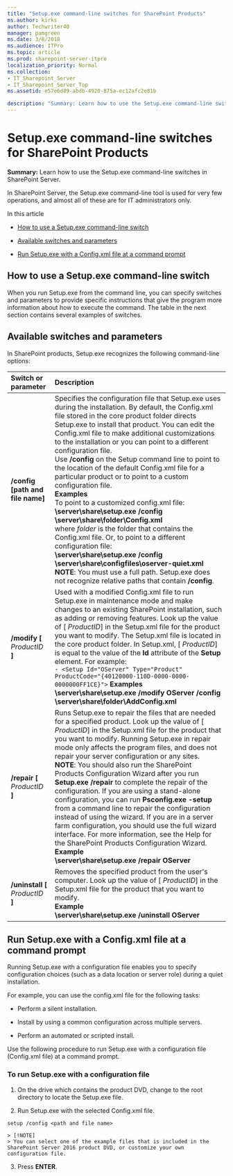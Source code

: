 ```yaml
---
title: "Setup.exe command-line switches for SharePoint Products"
ms.author: kirks
author: Techwriter40
manager: pamgreen
ms.date: 3/8/2018
ms.audience: ITPro
ms.topic: article
ms.prod: sharepoint-server-itpro
localization_priority: Normal
ms.collection:
- IT_Sharepoint_Server
- IT_Sharepoint_Server_Top
ms.assetid: e57e6d89-abdb-4920-875a-ec12afc2e81b

description: "Summary: Learn how to use the Setup.exe command-line switches in SharePoint Server."
---
```


# Setup.exe command-line switches for SharePoint Products

 **Summary:** Learn how to use the Setup.exe command-line switches in SharePoint Server. 
  
In SharePoint Server, the Setup.exe command-line tool is used for very few operations, and almost all of these are for IT administrators only.
  
In this article
  
- [How to use a Setup.exe command-line switch](#HowTo)
    
- [Available switches and parameters](#Switches)
    
- [Run Setup.exe with a Config.xml file at a command prompt](#Run)
    
## How to use a Setup.exe command-line switch
<a name="HowTo"> </a>

When you run Setup.exe from the command line, you can specify switches and parameters to provide specific instructions that give the program more information about how to execute the command. The table in the next section contains several examples of switches.
  
## Available switches and parameters
<a name="Switches"> </a>

In SharePoint products, Setup.exe recognizes the following command-line options:
  
|**Switch or parameter**|**Description**|
|:-----|:-----|
|**/config [path and file name]** <br/> |Specifies the configuration file that Setup.exe uses during the installation. By default, the Config.xml file stored in the core product folder directs Setup.exe to install that product. You can edit the Config.xml file to make additional customizations to the installation or you can point to a different configuration file.  <br/> Use **/config** on the Setup command line to point to the location of the default Config.xml file for a particular product or to point to a custom configuration file.  <br/> **Examples** <br/> To point to a customized config.xml file:  <br/> **\\server\share\setup.exe /config** <br/> **\\server\share\folder\Config.xml** <br/> where  _folder_ is the folder that contains the Config.xml file. Or, to point to a different configuration file:  <br/> **\\server\share\setup.exe /config** <br/> **\\server\share\configfiles\oserver-quiet.xml** <br/> **NOTE**: You must use a full path. Setup.exe does not recognize relative paths that contain **/config**.  <br/> |
|**/modify [** _ProductID_ **]** <br/> |Used with a modified Config.xml file to run Setup.exe in maintenance mode and make changes to an existing SharePoint installation, such as adding or removing features. Look up the value of [ _ProductID_] in the Setup.xml file for the product you want to modify. The Setup.xml file is located in the core product folder. In Setup.xml, [ _ProductID_] is equal to the value of the **Id** attribute of the **Setup** element. For example:  <br/> ```- <Setup Id="OServer" Type="Product" ProductCode="{40120000-110D-0000-0000-0000000FF1CE}">``` **Examples** <br/> **\\server\share\setup.exe /modify OServer /config** <br/> **\\server\share\folder\AddConfig.xml** <br/> |
|**/repair [** _ProductID_ **]** <br/> |Runs Setup.exe to repair the files that are needed for a specified product. Look up the value of [ _ProductID_] in the Setup.xml file for the product that you want to modify. Running Setup.exe in repair mode only affects the program files, and does not repair your server configuration or any sites.  <br/> **NOTE**: You should also run the SharePoint Products Configuration Wizard after you run **Setup.exe /repair** to complete the repair of the configuration. If you are using a stand-alone configuration, you can run **Psconfig.exe -setup** from a command line to repair the configuration instead of using the wizard. If you are in a server farm configuration, you should use the full wizard interface. For more information, see the Help for the SharePoint Products Configuration Wizard.  <br/> **Example** <br/> **\\server\share\setup.exe /repair OServer** <br/> |
|**/uninstall [** _ProductID_ **]** <br/> |Removes the specified product from the user's computer. Look up the value of [ _ProductID_] in the Setup.xml file for the product that you want to modify.  <br/> **Example** <br/> **\\server\share\setup.exe /uninstall OServer** <br/> |
   
## Run Setup.exe with a Config.xml file at a command prompt
<a name="Run"> </a>

Running Setup.exe with a configuration file enables you to specify configuration choices (such as a data location or server role) during a quiet installation.
  
For example, you can use the config.xml file for the following tasks: 
  
- Perform a silent installation.
    
- Install by using a common configuration across multiple servers. 
    
- Perform an automated or scripted install.
    
Use the following procedure to run Setup.exe with a configuration file (Config.xml file) at a command prompt. 
  
### To run Setup.exe with a configuration file

1. On the drive which contains the product DVD, change to the root directory to locate the Setup.exe file.
    
2. Run Setup.exe with the selected Config.xml file.
    
  ```
  setup /config <path and file name>
  ```

    > [!NOTE]
    > You can select one of the example files that is included in the SharePoint Server 2016 product DVD, or customize your own configuration file. 
  
3. Press **ENTER**. 
    

